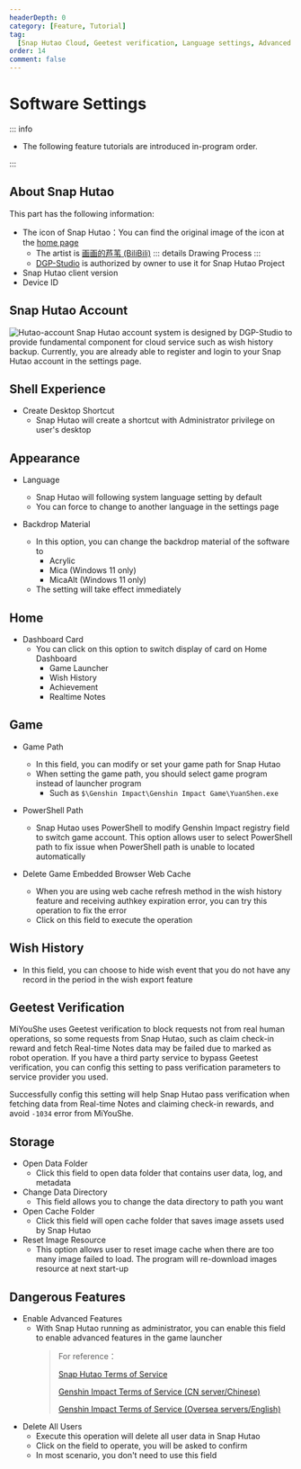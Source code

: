 ```yaml
---
headerDepth: 0
category: [Feature, Tutorial]
tag:
  [Snap Hutao Cloud, Geetest verification, Language settings, Advanced settings]
order: 14
comment: false
---
```


# Software Settings

::: info

- The following feature tutorials are introduced in-program order.

:::

## About Snap Hutao

This part has the following information:

- The icon of Snap Hutao：You can find the original image of the icon at the [home page](/)
  - The artist is [画画的芦苇 (BiliBili)](https://space.bilibili.com/274422134)
    ::: details Drawing Process
    <BiliBili bvid="BV1UL411d7Py" />
    :::
  - [DGP-Studio](https://github.com/DGP-Studio) is authorized by owner to use it for Snap Hutao Project
- Snap Hutao client version
- Device ID

## Snap Hutao Account <Badge text="Beta" type="info" />

![Hutao-account](https://img.alicdn.com/imgextra/i1/1797064093/O1CN01LtqGEF1g6dy9LMxCm_!!1797064093.png_.webp)
Snap Hutao account system is designed by DGP-Studio to provide fundamental component for cloud service such as wish history backup.
Currently, you are already able to register and login to your Snap Hutao account in the settings page.

## Shell Experience

- Create Desktop Shortcut
  - Snap Hutao will create a shortcut with Administrator privilege on user's desktop

## Appearance

- Language

  - Snap Hutao will following system language setting by default
  - You can force to change to another language in the settings page

- Backdrop Material
  - In this option, you can change the backdrop material of the software to
    - Acrylic
    - Mica (Windows 11 only)
    - MicaAlt (Windows 11 only)
  - The setting will take effect immediately

## Home

- Dashboard Card
  - You can click on this option to switch display of card on Home Dashboard
    - Game Launcher
    - Wish History
    - Achievement
    - Realtime Notes

## Game

- Game Path

  - In this field, you can modify or set your game path for Snap Hutao
  - When setting the game path, you should select game program instead of launcher program
    - Such as `$\Genshin Impact\Genshin Impact Game\YuanShen.exe`

- PowerShell Path

  - Snap Hutao uses PowerShell to modify Genshin Impact registry field to switch game account. This option allows user to
    select PowerShell path to fix issue when PowerShell path is unable to located automatically

- Delete Game Embedded Browser Web Cache
  - When you are using web cache refresh method in the wish history feature and receiving authkey expiration error, you can try this operation to fix the error
  - Click on this field to execute the operation

## Wish History

- In this field, you can choose to hide wish event that you do not have any record in the period in the wish export feature

## Geetest Verification

MiYouShe uses Geetest verification to block requests not from real human operations, so some requests from Snap Hutao,
such as claim check-in reward and fetch Real-time Notes data may be failed due to marked as robot operation.
If you have a third party service to bypass Geetest verification, you can config this setting to pass verification
parameters to service provider you used.

Successfully config this setting will help Snap Hutao pass verification when fetching data from Real-time Notes and
claiming check-in rewards, and avoid `-1034` error from MiYouShe.

## Storage

- Open Data Folder
  - Click this field to open data folder that contains user data, log, and metadata
- Change Data Directory
  - This field allows you to change the data directory to path you want
- Open Cache Folder
  - Click this field will open cache folder that saves image assets used by Snap Hutao
- Reset Image Resource
  - This option allows user to reset image cache when there are too many image failed to load. The program will
    re-download images resource at next start-up

## Dangerous Features

- Enable Advanced Features
  - With Snap Hutao running as administrator, you can enable this field to enable advanced features in the game launcher
    > For reference：
    >
    > [Snap Hutao Terms of Service](../statements/tos.html)
    >
    > [Genshin Impact Terms of Service (CN server/Chinese)](https://ys.mihoyo.com/main/company/agreement)
    >
    > [Genshin Impact Terms of Service (Oversea servers/English)](https://genshin.hoyoverse.com/en/company/terms)
- Delete All Users
  - Execute this operation will delete all user data in Snap Hutao
  - Click on the field to operate, you will be asked to confirm
  - In most scenario, you don't need to use this field
